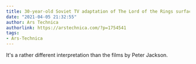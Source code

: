 ```yaml
---
title: 30-year-old Soviet TV adaptation of The Lord of the Rings surfaces on YouTube
date: "2021-04-05 21:32:55"
author: Ars Technica
authorlink: https://arstechnica.com/?p=1754541
tags:
- Ars-Technica
---
```

It's a rather different interpretation than the films by Peter Jackson.